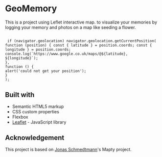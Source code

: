 # GeoMemory

This is a project using Leflet interactive map.
to visualize your memories by logging your memory and photos on a map like seeding a flower.

##

```JS
 if (navigator.geolocation) navigator.geolocation.getCurrentPosition( function (position) { const { latitude } = position.coords; const { longitude } = position.coords; console.log(`https://www.google.co.uk/maps/@${latitude}, ${longitude}`);
},
function () {
alert('could not get your position');
}
);
```

## Built with

- Semantic HTML5 markup
- CSS custom properties
- Flexbox
- [Leaflet](https://leafletjs.com/) - JavaScript library

## Acknowledgement

This project is based on [Jonas Schmedtmann](https://github.com/jonasschmedtmann)'s Mapty project.
